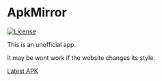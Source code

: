 # ApkMirror

[![License](https://github.com/DerTyp7214/ApkMirror/blob/master/license.svg)](MIT_LICENSE)

This is an unofficial app.

<!-- <img src="https://raw.githubusercontent.com/DerTyp7214/ApkMirror/master/app/src/main/res/mipmap-xxxhdpi/ic_launcher.png" width="85" height="85"> -->

It may be wont work if the website changes its style.

[Latest APK](https://github.com/DerTyp7214/ApkMirror/raw/master/app/release/app-release.apk)
